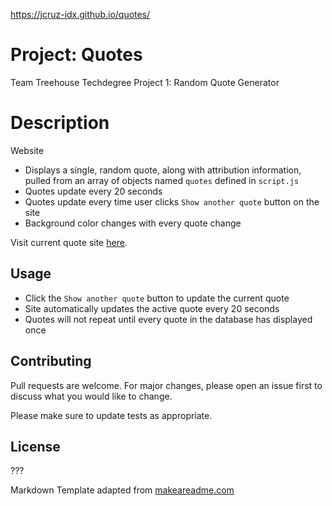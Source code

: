 https://jcruz-idx.github.io/quotes/

# Project: Quotes
Team Treehouse Techdegree Project 1: Random Quote Generator

# Description
Website 
- Displays a single, random quote, along with attribution information, pulled from an array of objects named `quotes` defined in `script.js`
- Quotes update every 20 seconds
- Quotes update every time user clicks `Show another quote` button on the site
- Background color changes with every quote change

Visit current quote site [here](https://jcruz-idx.github.io/quotes/).

## Usage

- Click the `Show another quote` button to update the current quote
- Site automatically updates the active quote every 20 seconds
- Quotes will not repeat until every quote in the database has displayed once

## Contributing
Pull requests are welcome. For major changes, please open an issue first to discuss what you would like to change.

Please make sure to update tests as appropriate.

## License
???

Markdown Template adapted from [makeareadme.com](makeareadme.com)